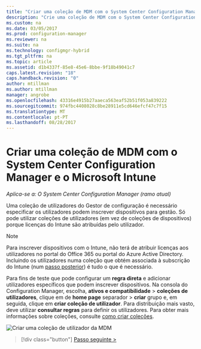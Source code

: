 ```yaml
---
title: "Criar uma coleção de MDM com o System Center Configuration Manager | Microsoft Docs"
description: "Crie uma coleção de MDM com o System Center Configuration Manager."
ms.custom: na
ms.date: 03/05/2017
ms.prod: configuration-manager
ms.reviewer: na
ms.suite: na
ms.technology: configmgr-hybrid
ms.tgt_pltfrm: na
ms.topic: article
ms.assetid: d1b4337f-85e8-45e6-8bbe-9f18b49041c7
caps.latest.revision: "18"
caps.handback.revision: "0"
author: mtillman
ms.author: mtillman
manager: angrobe
ms.openlocfilehash: 43316e4915b27aaeca563eaf52b51f053a839222
ms.sourcegitcommit: 974fbc4408028c8be28911e5cd646efcf47c7f15
ms.translationtype: MT
ms.contentlocale: pt-PT
ms.lasthandoff: 08/28/2017
---
```

# <a name="create-an-mdm-collection-with-system-center-configuration-manager-and-microsoft-intune"></a>Criar uma coleção de MDM com o System Center Configuration Manager e o Microsoft Intune

*Aplica-se a: O System Center Configuration Manager (ramo atual)*

Uma coleção de utilizadores do Gestor de configuração é necessário especificar os utilizadores podem inscrever dispositivos para gestão. Só pode utilizar coleções de utilizadores (em vez de coleções de dispositivos) porque licenças do Intune são atribuídas pelo utilizador.

> [!NOTE]
> Para inscrever dispositivos com o Intune, não terá de atribuir licenças aos utilizadores no portal do Office 365 ou portal do Azure Active Directory. Incluindo os utilizadores numa coleção que obtém associada à subscrição do Intune (num [passo posterior](configure-intune-subscription.md)) é tudo o que é necessário.

Para fins de teste que pode configurar um **regra direta** e adicionar utilizadores específicos que podem inscrever dispositivos. Na consola do Configuration Manager, escolha, **ativos e compatibilidade** > **coleções de utilizadores**, clique em de **home page** separador > **criar** grupo e, em seguida, clique em **criar coleção de utilizador**. Para distribuição mais vasto, deve utilizar **consultar regras** para definir os utilizadores. Para obter mais informações sobre coleções, consulte [como criar coleções](https://technet.microsoft.com/library/mt629371.aspx).

![Criar uma coleção de utilizador da MDM](../media/mdm-create-user-collection.png)

> [!div class="button"]
[Passo seguinte >](confirm-dns.md)
